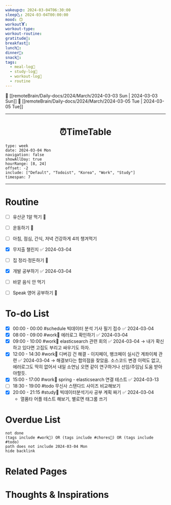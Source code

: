 ```yaml
---
wakeup🌞: 2024-03-04T06:30:00
sleep🌜: 2024-03-04T00:00:00
mood: 🙃
workout🏋️: 
workout-type: 
workout-routine: 
gratitude🙏: 
breakfast🍳: 
lunch🍚: 
dinner🥗: 
snack🍬: 
tags:
  - meal-log📝
  - study-log📓
  - workout-log💪
  - routine
---
```


🔺 [[remoteBrain/Daily-docs/2024/March/2024-03-03 Sun | 2024-03-03 Sun]]
🔻 [[remoteBrain/Daily-docs/2024/March/2024-03-05 Tue | 2024-03-05 Tue]]
___
<h1> <center>⏰TimeTable </center> </h1>

```gEvent
type: week
date: 2024-03-04 Mon
navigation: false
showAllDay: true
hourRange: [8, 24]
offset: -2
include: ["Default", "Todoist", "Korea", "Work", "Study"]
timespan: 7
```

--- 


# Routine 

- [ ] 유산균 1알 먹기 🔼 
- [ ] 운동하기 🔼
- [ ] 아침, 점심, 간식, 저녁 건강하게 4끼 챙겨먹기
- [x] 무지출 챌린지 ✅ 2024-03-04
- [ ] 집 정리·정돈하기 🔼
- [x] 개발 공부하기 ✅ 2024-03-04
- [ ] 바깥 음식 안 먹기 
- [ ] Speak 영어 공부하기 🔼 


# To-do List

- [x] 00:00 - 00:00 #schedule 빅데이터 분석 기사 필기 접수 ✅ 2024-03-04
- [x] 08:00 - 09:00 #work💼 에러로그 확인하기 ✅ 2024-03-04
- [x] 09:00 - 10:00 #work💼 elasticsearch 관련 회의 ✅ 2024-03-04 
      → 내가 확신하고 있다면 고집도 부리고 싸우기도 하자. 
- [x] 12:00 - 14:30 #work💼 디버깅 건 해결 - 이지페이, 뱅크페이 실시간 계좌이체 관련 ✅ 2024-03-04 
      → 해결보다는 합의점을 찾았음. 소스코드 변경 이력도 없고, 에러로그도 딱히 없어서 내일 소연님 오면 같이 연구하거나 선임/주임님 도움 받아야할듯.
- [x] 15:00 - 17:00 #work💼 spring - elasticsearch 연결 테스트 ✅ 2024-03-13
- [ ] 18:30 - 19:00 #todo 무신사 스탠다드 사이즈 비교해보기
- [x] 20:00 - 21:15 #study📓 빅데이터분석기사 공부 계획 짜기 ✅ 2024-03-04
	- 열품타 어플 테스트 해보기, 별로면 태그룸 쓰기 



# Overdue List
```tasks
not done
(tags include #work💼) OR (tags include #chores🧺) OR (tags include #todo)
path does not include 2024-03-04 Mon
hide backlink
```

# Related Pages



# Thoughts & Inspirations


